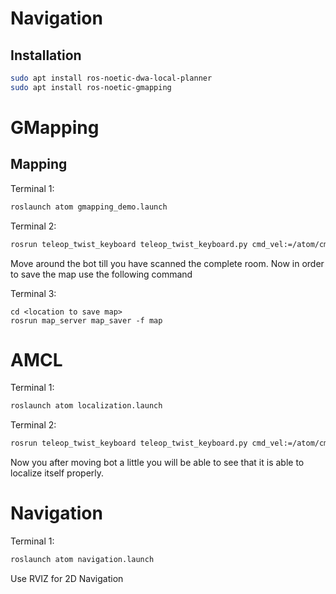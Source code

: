 # Navigation

## Installation

```bash
sudo apt install ros-noetic-dwa-local-planner
sudo apt install ros-noetic-gmapping
```

# GMapping


## Mapping

Terminal 1:

```bash
roslaunch atom gmapping_demo.launch
```

Terminal 2:

```bash
rosrun teleop_twist_keyboard teleop_twist_keyboard.py cmd_vel:=/atom/cmd_vel
```

Move around the bot till you have scanned the complete room. Now in order to save the map use the following 
command

Terminal 3:
```
cd <location to save map>
rosrun map_server map_saver -f map
```

# AMCL

Terminal 1:

```bash
roslaunch atom localization.launch
```

Terminal 2:

```bash
rosrun teleop_twist_keyboard teleop_twist_keyboard.py cmd_vel:=/atom/cmd_vel
```

Now you after moving bot a little you will be able to see that it is able to localize itself properly.


# Navigation

Terminal 1:

```bash
roslaunch atom navigation.launch
```

Use RVIZ for 2D Navigation